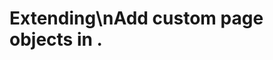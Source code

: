 <!-- Source: /Users/mzahirudeen/playwright-framework-dev/docs/docusaurus/docs/docusaurus/docs/extending.md -->

# Extending\nAdd custom page objects in .
